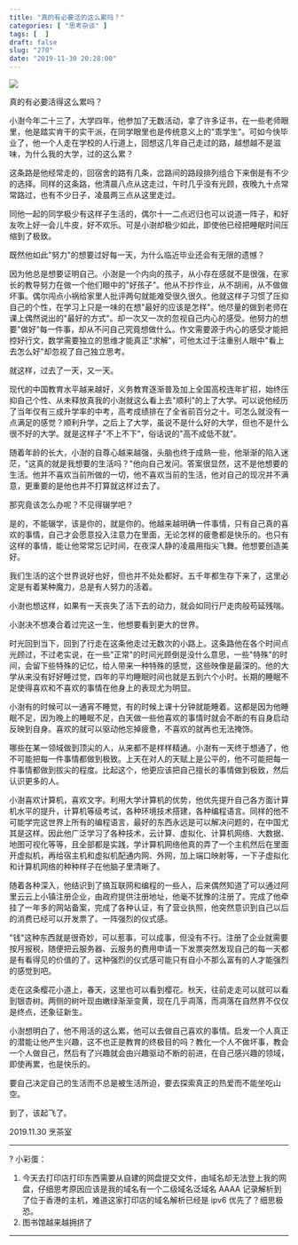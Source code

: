 ```yaml
---
title: "真的有必要活的这么累吗？"
categories: [ "思考杂谈" ]
tags: [  ]
draft: false
slug: "270"
date: "2019-11-30 20:28:00"
---
```


![](https://imagehost-cdn.frytea.com/images/2019/11/30/20191129_202206.jpg#shadow)

真的有必要活得这么累吗？

小澍今年二十三了，大学四年，他参加了无数活动，拿了许多证书，在一些老师眼里，他是踏实肯干的实干派，在同学眼里也是传统意义上的"乖学生"。可如今快毕业了，他一个人走在学校的人行道上，回想这几年自己走过的路，越想越不是滋味，为什么我的大学，过的这么累？

这条路是他经常走的，回宿舍的路有几条，岔路间的路段排列组合下来倒是有不少的选择。同样的这条路，他清晨八点从这走过，午时几乎没有光顾，夜晚九十点常常路过，也有不少日子，凌晨两三点从这里走过。

同他一起的同学极少有这样子生活的，偶尔十一二点迟归也可以说道一阵子，和好友吹上好一会儿牛皮，好不欢乐。可是小澍却极少如此，即使他已经把睡眠时间压缩到了极致。

既然他如此"努力"的想要过好每一天，为什么临近毕业还会有无限的遗憾？

因为他总是想要证明自己。小澍是一个内向的孩子，从小存在感就不是很强，在家长的教导努力在做一个他们眼中的"好孩子"。他从不抄作业，从不胡闹，从不做做坏事。偶尔闯点小祸给家里人批评两句就能难受很久很久。他就这样子习惯了压抑自己的个性，在学习上只是一味的在想"最好的应该是怎样"。他尽量的做到老师在课上偶然说出的"最好的方式"。却一次又一次的忽视自己内心的感受。他努力的想要"做好"每一件事，却从不问自己究竟想做什么。作文需要源于内心的感受才能把控好行文，数学需要独立的思维才能真正"求解"，可他太过于注重别人眼中"看上去怎么好"却忽视了自己独立思考。

就这样，过去了一天，又一天。

现代的中国教育水平越来越好，义务教育逐渐普及加上全国高校连年扩招，始终压抑自己个性、从未释放真我的小澍就这么看上去"顺利"的上了大学。可以说他经历了当年仅有三成升学率的中考，高考成绩排在了全省前百分之十。可怎么就没有一点满足的感觉？顺利升学，之后上了大学，虽说不是什么好的大学，但也不是什么很不好的大学。就是这样子"不上不下"，俗话说的"高不成低不就"。

随着年龄的长大，小澍的自尊心越来越强，头脑也终于成熟一些，他渐渐的陷入迷茫，"这真的就是我想要的生活吗？"他向自己发问。答案很显然，这不是他想要的生活。他并不喜欢当前所做的一切，他不喜欢当前的生活，他对自己的现况并不满意，更重要的是他也并不打算就这样过去了。

那究竟该怎么办呢？不见得辍学吧？

是的，不能辍学，该是你的，就是你的。他越来越明确一件事情，只有自己真的喜欢的事情，自己才会愿意投入注意力在里面，无论怎样的疲惫都是快乐的。也只有这样的事情，能让他常常忘记时间，在夜深人静的凌晨用指尖飞舞。他想要创造美好。

我们生活的这个世界说好也好，但也并不处处都好。五千年都生存下来了，这里必定是有着某种魔力，总是有人努力的活着。

小澍也想这样，如果有一天丧失了活下去的动力，就会如同行尸走肉般苟延残喘。

小澍决不想凑合着过完这一生，他想要看到更大的世界。


时光回到当下，回到了行走在这条他走过无数次的小路上。这条路他在各个时间点光顾过，不过老实说，在一些"正常"的时间光顾倒是没什么意思，一些"特殊"的时间，会留下些特殊的记忆，给人带来一种特殊的感觉，这些映像是最深的。他的大学从来没有好好睡过觉，四年的平均睡眠时间也就是五到六个小时。长期的睡眠不足使得喜欢和不喜欢的事情在他身上的表现尤为明显。

小澍有的时候可以一通宵不睡觉，有的时候上课十分钟就能睡着。这都是因为他睡眠不足，因为晚上的睡眠不足，白天做一些他喜欢的事情时就会不断的有自身启动反映到自身。喜欢的就可以驱动他忘掉疲惫，不喜欢的就再也无法掩饰。

哪些在某一领域做到顶尖的人，从来都不是样样精通。小澍有一天终于想通了，他不可能把每一件事情都做到极致。上天在对人的天赋上是公平的，他不可能把每一件事情都做到拔尖的程度。比起这个，他更应该把自己擅长的事情做到极致，然后认识更多的人。

小澍喜欢计算机，喜欢文字。利用大学计算机的优势，他优先提升自己各方面计算机水平的提升，计算机等级考试，各种环境技术搭建，各种编程语言。同样的他不可能学完这世界上所有的编程语言，最好的东西永远是可以解决问题的，在中国尤其是这样。因此他广泛学习了各种技术，云计算、虚拟化、计算机网络、大数据、地图可视化等等，且全部都是实践，学计算机网络他真的弄了一个主机然后在里面开虚拟机，再给宿主机和虚拟机配通内网、外网，加上端口映射等，一下子虚拟化和计算机网络的种种样子在他脑子里清晰了。

随着各种深入，他结识到了搞互联网和编程的一些人，后来偶然知道了可以通过阿里云云上小镇注册企业，由政府提供注册地址，他毫不犹豫的注册了。完成了他牵挂了一年多的网站备案，完成了各种认证，有了营业执照，他突然意识到自己以后的消费已经可以开发票了。一阵强烈的仪式感。

"钱"这种东西就是很奇妙，可以惹事，可以成事，但没有不行。注册了企业就需要按月报税，随便把云服务器、云服务的费用申请一下发票突然发现自己的每一天都是有看得见的价值的了。这种强烈的仪式感可能只有自小不那么富有的人才能强烈的感觉到吧。

走在这条樱花小道上，春天，这里也可以看到樱花。秋天，往前走走可以就可以看到银杏树。两侧的树叶现由嫩绿渐渐变黄，现在几乎凋落，而凋落在自然界不仅仅是终点，还象征新生。

小澍想明白了，他不用活的这么累，他可以去做自己喜欢的事情。启发一个人真正的潜能让他产生兴趣，这不也正是教育的终极目的吗？教化一个人不做坏事，教会一个人做自己，然后有了兴趣就会由兴趣驱动不断的前进，在自己感兴趣的领域，即使再累，也是快乐的。

要自己决定自己的生活而不总是被生活所迫，要去探索真正的热爱而不能坐吃山空。

到了，该起飞了。

2019.11.30
烹茶室


---
? 小彩蛋：

1. 今天去打印店打印东西需要从自建的网盘提交文件，由域名却无法登上我的网盘，仔细思考原因应该是我的域名有一个二级域名泛域名 AAAA 记录解析到了位于香港的主机，难道这家打印店的域名解析已经是 ipv6 优先了？细思极恐。
2. 图书馆越来越拥挤了
---